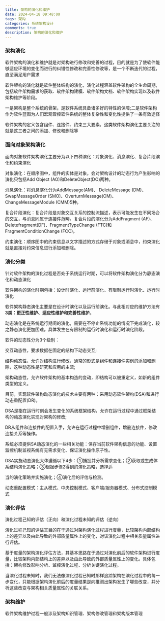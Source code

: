 ```yaml
---
title: 架构的演化和维护
date: 2024-04-18 09:48:00
tags: 架构
categories: 系统架构设计
comments: true
description: 架构的演化和维护
---
```


### 架构演化

软件架构的演化和维护就是对架构进行修改和完善的过程，目的就是为了使软件能够适应环境的变化而进行的纠错性修改和完善性修改等，是一个不断迭代的过程，直至满足用户需求

软件架构的演化就是软件整体结构的演化，演化过程涵盖软件架构的全生命周期，包括软件架构需求的获取、软件架构建模、软件架构文档、软件架构实现以及软件架构维护等阶段。

一是架构是整个系统的骨架，是软件系统具备诸多好的特性的保障;二是软件架构作为软件蓝图为人们宏观管控软件系统的整体复杂性和变化性提供了一条有效途径

软件架构的定义包含组件、连接件、约束三大要素，这类软件架构演化主要关注的就是这三者之间的添加、修改和删除等



### 面向对象架构演化

面向对象软件架构演化主要分为以下四种演化：对象演化、消息演化、复合片段演化和约束演化

对象演化：在顺序图中，组件的实体是对象，会对架构设计的动态行为产生影响的演化只包括Add Object (AO)和DeleteObject(DO)两种。

消息演化：将消息演化分为AddMessage(AM)、 DeleteMessage (DM)、SwapMessageOrder (SMO)、OverturnMessage(OM)、ChangeMessageModule (CMM)5种。

复合片段演化：复合片段是对象交互关系的控制流描述，表示可能发生在不同场合的交互，与消息同属于连接件范畴。复合片段的演化分为AddFragment (AF)、Deletefragment(DF)、FragmentTypeChange (FTC)和FragmentConditionChange (FCC)。

约束演化：顺序图中的约束信息以文字描述的方式存储于对象或消息中，约束演化就是直接对约束信息进行添加和删除。



### 演化分类

针对软件架构的演化过程是否处于系统运行时期，可以将软件架构演化分为静态演化和动态演化

软件架构的演化时期包括：设计时演化、运行前演化、有限制运行时演化、运行时演化

软件架构静态演化主要是在设计时演化以及运行前演化。与此相对应的维护方法有**3类：更正性维护、适应性维护和完善性维护**。

动态演化是在系统运行期间的演化，需要在不停止系统功能的情况下完成演化，较之静态演化更加困难。具体发生在有限制的运行时演化和运行时演化阶段。

软件的动态性分为3个级别：

交互动态性，要求数据在固定的结构下动态交互;

结构动态性，允许对结构进行修改，通常的形式是组件和连接件实例的添加和删除，这种动态性是研究和应用的主流;

架构动态性，允许软件架构的基本构造的变动，即结构可以被重定义，如新的组件类型的定义。

目前，实现软件架构动态演化的技术主要有两种：采用动态软件架构(DSA)和进行动态重配置(DR)。

DSA是指在运行时刻会发生变化的系统框架结构，允许在运行过程中通过框架结构的动态演化实现对架构的修改;

DR从组件和连接件的配置入手，允许在运行过程中增删组件，增删连接件，修改连接关系等操作。

系统必须提供SA动态演化的一些相关功能：保存当前软件架构信息的功能、设置监控机制监视系统有无需求变化、保证演化操作原子性。

DSA实施动态演化大体遵循以下4步：①捕捉并分析需求变化；②获取或生成体系结构演化策略；③根据步骤2得到的演化策略，选择适

当的演化策略并实施演化；④演化后的评估与检测。

动态重配置模式：主从模式、中央控制模式、客户端/服务器模式、分布式控制模式



### 演化评估

演化过程己知的评估（正向）和演化过程未知的评估（逆向）

演化过程己知的评估其目的在于通过对架构演化过程进行度量，比较架构内部结构上的差异以及由此导致的外部质量属性上的变化，对该演化过程中相关质量属性进行评估。

基于度量的架构演化评估方法，其基本思路在于通过对演化前后的软件架构进行度量，比较架构内部结构上的差异以及由此导致的外部质量属性上的变化。具体包括：架构修改影响分析、监控演化过程、分析关键演化过程。

当演化过程未知时，我们无法像演化过程已知时那样追踪架构在演化过程中的每一步变化，只能根据架构演化前后的度量结果逆向推测出架构发生了哪些改变，并分析这些改变与架构相关质量属性的关联关系。



### 架构维护

软件架构维护过程一般涉及架构知识管理、架构修改管理和架构版本管理